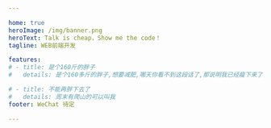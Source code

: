 ```yaml
---

home: true
heroImage: /img/banner.png
heroText: Talk is cheap，Show me the code！
tagline: WEB前端开发

features:
# - title: 是个160斤的胖子
#   details: 是个160多斤的胖子,想要减肥,哪天你看不到这段话了,那说明我已经瘦下来了

# - title: 不能再胖下去了
#   details: 周末有爬山的可以叫我
footer: WeChat 待定

---
```

